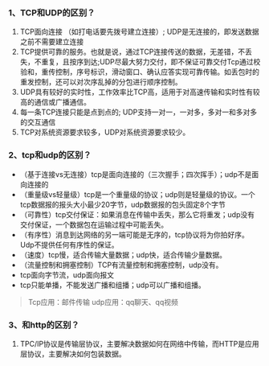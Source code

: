 ### 1、TCP和UDP的区别？
1. TCP面向连接 （如打电话要先拨号建立连接）; UDP是无连接的，即发送数据之前不需要建立连接
2. TCP提供可靠的服务。也就是说，通过TCP连接传送的数据，无差错，不丢失，不重复，且按序到达;UDP尽最大努力交付，即不保证可靠交付Tcp通过校验和，重传控制，序号标识，滑动窗口、确认应答实现可靠传输。如丢包时的重发控制，还可以对次序乱掉的分包进行顺序控制。
3. UDP具有较好的实时性，工作效率比TCP高，适用于对高速传输和实时性有较高的通信或广播通信。
4. 每一条TCP连接只能是点到点的; UDP支持一对一，一对多，多对一和多对多的交互通信
5. TCP对系统资源要求较多，UDP对系统资源要求较少。 

### 2、tcp和udp的区别？
- （基于连接vs无连接）tcp是面向连接的（三次握手；四次挥手）；udp不是面向连接的
- （重量级vs轻量级）tcp是一个重量级的协议；udp则是轻量级的协议。一个tcp数据报的报头大小最少20字节，udp数据报的包头固定8个字节
- （可靠性）tcp交付保证：如果消息在传输中丢失，那么它将重发；udp没有交付保证，一个数据包在运输过程中可能丢失。
- （有序性）消息到达网络的另一端可能是无序的，tcp协议将为你拍好序。Udp不提供任何有序性的保证。
- （速度）tcp慢，适合传输大量数据；udp快，适合传输少量数据。
- （流量控制和拥塞控制）TCP有流量控制和拥塞控制，udp没有。
- tcp面向字节流，udp面向报文
- tcp只能单播，不能发送广播和组播；udp可以广播和组播。

> Tcp应用：邮件传输     udp应用：qq聊天、qq视频

### 3、和http的区别？
1. TPC/IP协议是传输层协议，主要解决数据如何在网络中传输，而HTTP是应用层协议，主要解决如何包装数据。 